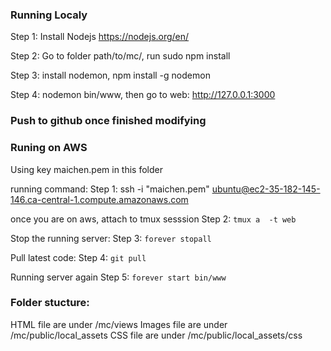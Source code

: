 ### Running Localy
Step 1: Install Nodejs https://nodejs.org/en/

Step 2: Go to folder path/to/mc/, run sudo npm install

Step 3: install nodemon,  npm install -g nodemon

Step 4: nodemon bin/www, then go to web: http://127.0.0.1:3000

### Push to github once finished modifying 

### Runing on AWS
Using key maichen.pem in this folder

running command:
Step 1: ssh -i "maichen.pem" ubuntu@ec2-35-182-145-146.ca-central-1.compute.amazonaws.com

once you are on aws, attach to tmux sesssion
Step 2: ```tmux a  -t web```

Stop the running server:
Step 3: ```forever stopall```

Pull latest code:
Step 4: ```git pull```

Running server again
Step 5: ```forever start bin/www```



### Folder stucture:
HTML file are under /mc/views
Images file are under /mc/public/local_assets
CSS file are under /mc/public/local_assets/css



